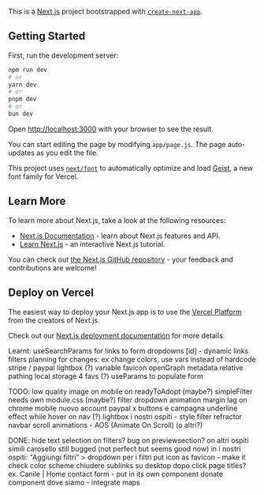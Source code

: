 This is a [Next.js](https://nextjs.org) project bootstrapped with [`create-next-app`](https://nextjs.org/docs/app/api-reference/cli/create-next-app).

## Getting Started

First, run the development server:

```bash
npm run dev
# or
yarn dev
# or
pnpm dev
# or
bun dev
```

Open [http://localhost:3000](http://localhost:3000) with your browser to see the result.

You can start editing the page by modifying `app/page.js`. The page auto-updates as you edit the file.

This project uses [`next/font`](https://nextjs.org/docs/app/building-your-application/optimizing/fonts) to automatically optimize and load [Geist](https://vercel.com/font), a new font family for Vercel.

## Learn More

To learn more about Next.js, take a look at the following resources:

- [Next.js Documentation](https://nextjs.org/docs) - learn about Next.js features and API.
- [Learn Next.js](https://nextjs.org/learn) - an interactive Next.js tutorial.

You can check out [the Next.js GitHub repository](https://github.com/vercel/next.js) - your feedback and contributions are welcome!

## Deploy on Vercel

The easiest way to deploy your Next.js app is to use the [Vercel Platform](https://vercel.com/new?utm_medium=default-template&filter=next.js&utm_source=create-next-app&utm_campaign=create-next-app-readme) from the creators of Next.js.

Check out our [Next.js deployment documentation](https://nextjs.org/docs/app/building-your-application/deploying) for more details.

Learnt:
useSearchParams for links to form
dropdowns
[id] - dynamic links
filters
planning for changes: ex change colors, use vars instead of hardcode
stripe / paypal
lightbox (?)
variable favicon
openGraph metadata
relative pathing
local storage 4 favs (?)
useParams to populate form

TODO:
low quality image on mobile on readyToAdopt (maybe?)
simpleFilter needs own module.css (maybe?)
filter dropdown animation margin lag on chrome mobile
nuovo account paypal x buttons e campagna
underline effect while hover on nav (?)
lightbox
i nostri ospiti - style filter
refractor navbar
scroll animations - AOS (Animate On Scroll) (o altri?)

DONE:
hide text selection on filters?
bug on previewsection? on altri ospiti simili
carosello still bugged (not perfect but seems good now)
in i nostri ospiti: "Aggiungi filtri" > dropdown per i filtri
put icon as favicon - make it check color scheme
chiudere sublinks su desktop dopo click
page titles? ex. Canile | Home
contact form - put in its own component
donate component
dove siamo - integrate maps
